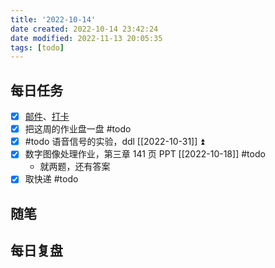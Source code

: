 ```yaml
---
title: '2022-10-14'
date created: 2022-10-14 23:42:24
date modified: 2022-11-13 20:05:35
tags: [todo]
---
```


## 每日任务

- [x] [邮件](https://email.ustc.edu.cn/coremail/)、[打卡](https://weixine.ustc.edu.cn/2020/login)
- [x] 把这周的作业盘一盘 #todo
- [x] #todo 语音信号的实验，ddl [[2022-10-31]] ⏫
- [x] 数字图像处理作业，第三章 141 页 PPT [[2022-10-18]] #todo
	- 就两题，还有答案
- [x] 取快递 #todo

## 随笔

## 每日复盘

